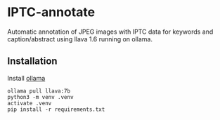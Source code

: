 # IPTC-annotate
Automatic annotation of JPEG images with IPTC data for keywords and caption/abstract using llava 1.6 running on ollama. 
## Installation
Install [ollama](https://ollama.com/)
```
ollama pull llava:7b
python3 -m venv .venv
activate .venv
pip install -r requirements.txt
```
